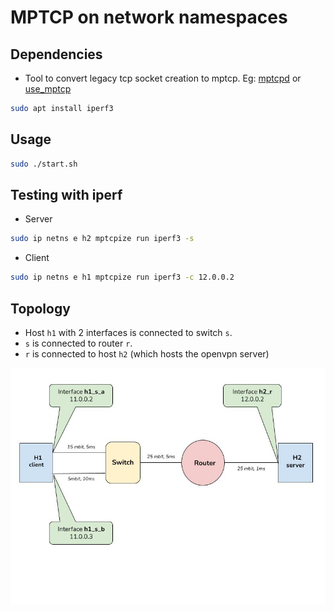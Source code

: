 # MPTCP on network namespaces

## Dependencies

- Tool to convert legacy tcp socket creation to mptcp. Eg: [mptcpd](https://github.com/intel/mptcpd/releases/download/v0.9/mptcpd-0.9.tar.gz) or [use_mptcp](https://github.com/pabeni/mptcp-tools/tree/master/use_mptcp)

```bash
sudo apt install iperf3
```

## Usage

```bash
sudo ./start.sh
```

## Testing with iperf

- Server
```bash
sudo ip netns e h2 mptcpize run iperf3 -s
```

- Client
```bash
sudo ip netns e h1 mptcpize run iperf3 -c 12.0.0.2
```


## Topology


- Host `h1` with 2 interfaces is connected to switch `s`.
- `s` is connected to router `r`.
- `r` is connected to host `h2` (which hosts the openvpn server)
 
![topology_diagram](./topology.jpeg)
